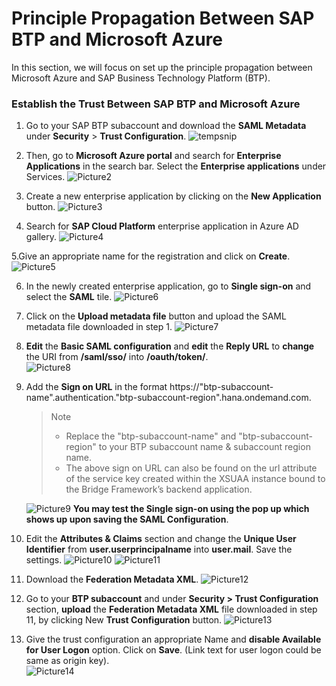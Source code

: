 # Principle Propagation Between SAP BTP and Microsoft Azure

In this section, we will focus on set up the principle propagation between Microsoft Azure and SAP Business Technology Platform (BTP).

### Establish the Trust Between SAP BTP and Microsoft Azure
1. Go to your SAP BTP subaccount and download the **SAML Metadata** under **Security** > **Trust Configuration**. 
![tempsnip](https://user-images.githubusercontent.com/29527722/205149136-6aac631b-82bf-4e47-95a6-ac53cab72564.png)

2. Then, go to **Microsoft Azure portal** and search for **Enterprise Applications** in the search bar. Select the **Enterprise applications** under Services. 
![Picture2](https://user-images.githubusercontent.com/29527722/205131651-4d8ffaa2-a749-49ca-bea5-67c0a44a3567.png)

3. Create a new enterprise application by clicking on the **New Application** button.
![Picture3](https://user-images.githubusercontent.com/29527722/205131831-193baef3-a4a3-4e98-9bcb-8095af154e19.png)

4. Search for **SAP Cloud Platform** enterprise application in Azure AD gallery. 
![Picture4](https://user-images.githubusercontent.com/29527722/205144866-8a6bf8b1-147c-44f2-b3b9-4fa92eeacc33.png)

5.Give an appropriate name for the registration and click on **Create**. 
![Picture5](https://user-images.githubusercontent.com/29527722/205145162-f4f3b5da-ed72-43e5-b5d0-e2c296a3694d.png)

6. In the newly created enterprise application, go to **Single sign-on** and select the **SAML** tile. 
![Picture6](https://user-images.githubusercontent.com/29527722/205145320-f6c48a10-b3d4-4b6e-87bf-602d33246efb.png)

7. Click on the **Upload metadata file** button and upload the SAML metadata file downloaded in step 1. 
![Picture7](https://user-images.githubusercontent.com/29527722/205145493-ce3eda5c-d63f-49fc-bc37-b37c654da5aa.png)

8. **Edit** the **Basic SAML configuration** and **edit** the **Reply URL** to **change** the URI from **/saml/sso/** into **/oauth/token/**.  
![Picture8](https://user-images.githubusercontent.com/29527722/205145928-ff8eae65-ae5f-4181-a257-3a35a2348a3f.png)

9. Add the **Sign on URL** in the format https://"btp-subaccount-name".authentication."btp-subaccount-region".hana.ondemand.com. 
    > Note
    > - Replace the "btp-subaccount-name" and "btp-subaccount-region" to your BTP subaccount name & subaccount region name.
    > - The above sign on URL can also be found on the url attribute of the service key created within the XSUAA instance bound to the Bridge Framework’s backend application.
    
    
    ![Picture9](https://user-images.githubusercontent.com/29527722/205146773-f0430632-72c5-4f26-820b-22f1fc1d8215.png)
    **You may test the Single sign-on using the pop up which shows up upon saving the SAML Configuration**.
10. Edit the **Attributes & Claims** section and change the **Unique User Identifier** from **user.userprincipalname** into **user.mail**. Save the settings. 
![Picture10](https://user-images.githubusercontent.com/29527722/205147326-a5c45c0b-f102-4d63-add7-0c5045ba17b5.png)
![Picture11](https://user-images.githubusercontent.com/29527722/205147328-a503a495-93b0-433e-a4b8-85f40299c2a1.png)


11. Download the **Federation Metadata XML**. 
![Picture12](https://user-images.githubusercontent.com/29527722/205147539-1f2ba5fb-86de-4906-931f-7edc2877c16a.png)

12. Go to your **BTP subaccount** and under **Security > Trust Configuration** section, **upload** the **Federation Metadata XML** file downloaded in step 11, by clicking New **Trust Configuration** button. 
![Picture13](https://user-images.githubusercontent.com/29527722/205147844-0620906c-d9c4-4013-971c-186994ec453b.png)

13. Give the trust configuration an appropriate Name and **disable Available for User Logon** option. Click on **Save**. (Link text for user logon could be same as origin key).  
![Picture14](https://user-images.githubusercontent.com/29527722/205148056-ec4f28f6-673c-495e-9ebb-4bf37b486a59.png)
